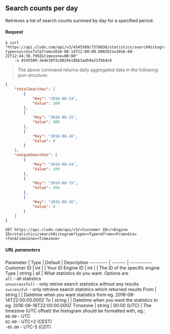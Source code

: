 <h2 id="statistics_searchcounts">Search counts per day</h2>

Retrieves a list of search counts summed by day for a specified period.

<h4>Request</h4>

```shell
$ curl "https://api.cludo.com/api/v3/4545589/7578030/statistics/searchHistogram?type=successful&from=2016-08-14T22:00:00.000Z&to=2016-08-22T12:44:38.799Z&timezone=00:00"
    -u 4545589:3ede38fdc0824e18bb3adb9a21fbbdc8
```

> The above command returns daily aggregated data in the following json structure:

```json
{
    "totalSearches": [
        {
            "Key": "2016-08-14", 
            "Value": 200
        },
        {
            "Key": "2016-08-15", 
            "Value": 900
        },
        {
            "Key": "2016-08-16", 
            "Value": 0
        }
    ],
    "uniqueSearches": [
        {
            "Key": "2016-08-14", 
            "Value": 100
        },
        {
            "Key": "2016-08-15", 
            "Value": 450
        },
        {
            "Key": "2016-08-16", 
            "Value": 0
        }
    ]
}
```

`GET https://api.cludo.com/api/v3/<Customer ID>/<Engine ID>/statistics/searchHistogram?type=<Type>&from=<From>&to=<To>&timezone=<Timezone>`

<h5>URL parameters</h5>

Parameter | Type | Default | Description
--------- | ------- | -----------
Customer ID | int | | Your ID
Engine ID | int | | The ID of the specific engine
Type    | string | all | What statistics do you want. Options are<br>`all` - all statistics<br>`unsuccessfull` - only retrive search statistics without any results<br>`successful` - only retrieve search statistics which returned results
From    | string | | Datetime when you want statistics from eg. 2016-08-14T22:00:00.000Z
To      | string | | Datetime when you want the statistics to eg. 2016-08-18T22:00:00.000Z
Timezone | string | 00:00 (UTC) | The timezone (UTC offset) the histogram should be formatted with, eg.:<br>`00:00` - UTC<br>`02:00` - UTC+2 (CEST)<br>`-05:00` - UTC-5 (CDT)